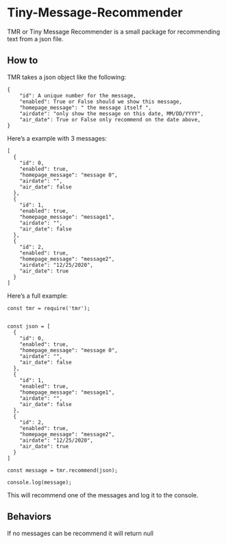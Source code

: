 # Tiny-Message-Recommender
TMR or Tiny Message Recommender is a small package for recommending text from a json file.


## How to

TMR takes a json object like the following:
```
{
    "id": A unique number for the message,
    "enabled": True or False should we show this message,
    "homepage_message": " the message itself ",
    "airdate": "only show the message on this date, MM/DD/YYYY",
    "air_date": True or False only recommend on the date above,
}
```
Here’s a example with 3 messages:
```
[
  {
    "id": 0,
    "enabled": true,
    "homepage_message": "message 0",
    "airdate": "",
    "air_date": false
  },
  {
    "id": 1,
    "enabled": true,
    "homepage_message": "message1",
    "airdate": "",
    "air_date": false
  },
  {
    "id": 2,
    "enabled": true,
    "homepage_message": "message2",
    "airdate": "12/25/2020",
    "air_date": true
  }
]
```

Here’s a full example:
```
const tmr = require('tmr');


const json = [
  {
    "id": 0,
    "enabled": true,
    "homepage_message": "message 0",
    "airdate": "",
    "air_date": false
  },
  {
    "id": 1,
    "enabled": true,
    "homepage_message": "message1",
    "airdate": "",
    "air_date": false
  },
  {
    "id": 2,
    "enabled": true,
    "homepage_message": "message2",
    "airdate": "12/25/2020",
    "air_date": true
  }
]

const message = tmr.recommend(json);

console.log(message);
```
This will recommend one of the messages and log it to the console.

## Behaviors

If no messages can be recommend it will return null

